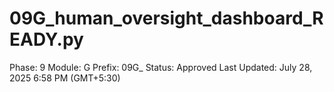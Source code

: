 # 09G_human_oversight_dashboard_READY.py

Phase: 9
Module: G
Prefix: 09G_
Status: Approved
Last Updated: July 28, 2025 6:58 PM (GMT+5:30)